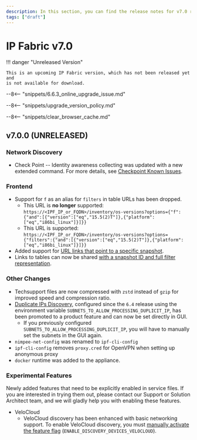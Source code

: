 ```yaml
---
description: In this section, you can find the release notes for v7.0 releases.
tags: ["draft"]
---
```


# IP Fabric v7.0

!!! danger "Unreleased Version"

    This is an upcoming IP Fabric version, which has not been released yet and
    is not available for download.

--8<-- "snippets/6.6.3_online_upgrade_issue.md"

--8<-- "snippets/upgrade_version_policy.md"

--8<-- "snippets/clear_browser_cache.md"

## v7.0.0 (UNRELEASED)

### Network Discovery

- Check Point -- Identity awareness collecting was updated with a new extended
  command. For more details, see
  [Checkpoint Known Issues](../../support/known_issues/Vendors/checkpoint.md).

### Frontend

- Support for `f` as an alias for `filters` in table URLs has been dropped.
  - This URL is **no longer** supported:<br/>
    `https://<IPF_IP_or_FQDN>/inventory/os-versions?options={"f":{"and":[{"version":["eq","15.5(2)T"]},{"platform":["eq","i86bi_linux"]}]}}`
  - This URL is supported:<br/>
    `https://<IPF_IP_or_FQDN>/inventory/os-versions?options={"filters":{"and":[{"version":["eq","15.5(2)T"]},{"platform":["eq","i86bi_linux"]}]}}`
- Added support for
  [URL links that point to a specific snapshot](../../IP_Fabric_GUI/discovery_snapshot.md#create-url-pointing-to-specific-snapshot).
- Links to tables can now be shared
  [with a snapshot ID and full filter representation](../../IP_Fabric_GUI/technology_tables/index.md#create-links-to-table-views).

### Other Changes

- Techsupport files are now compressed with `zstd` instead of `gzip` for
  improved speed and compression ratio.
- [Duplicate IPs Discovery](../../IP_Fabric_Settings/Discovery_and_Snapshots/Discovery_Settings/discovery/duplicate_ips_discovery.md),
  configured since the `6.4` release using the environment variable
  `SUBNETS_TO_ALLOW_PROCESSING_DUPLICIT_IP`, has been promoted to a product
  feature and can now be set directly in GUI.
  - If you previously configured `SUBNETS_TO_ALLOW_PROCESSING_DUPLICIT_IP`, you
    will have to manually set the subnets in the GUI again.
- `nimpee-net-config` was renamed to `ipf-cli-config`
- `ipf-cli-config` removes `proxy.cred` for OpenVPN when setting up anonymous proxy
- `docker` runtime was added to the appliance.

### Experimental Features

Newly added features that need to be explicitly enabled in service files. If
you are interested in trying them out, please contact our Support or Solution
Architect team, and we will gladly help you with enabling these features.

- VeloCloud
  - VeloCloud discovery has been enhanced with basic networking support. To enable VeloCloud discovery, you must [manually activate the feature flag](../../System_Administration/Command_Line_Interface/Feature_Flags.md#velocloud-discovery) (`ENABLE_DISCOVERY_DEVICES_VELOCLOUD`).

